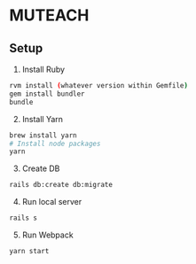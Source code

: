 # MUTEACH


## Setup
1. Install Ruby
```bash
rvm install (whatever version within Gemfile)
gem install bundler
bundle
```

2. Install Yarn
```bash
brew install yarn
# Install node packages
yarn
```

3. Create DB
```bash
rails db:create db:migrate
```

4. Run local server
```bash
rails s
```

5. Run Webpack
```bash
yarn start
```
